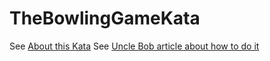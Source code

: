 # TheBowlingGameKata

See [About this Kata](http://codingdojo.org/cgi-bin/index.pl?KataBowling)
See [Uncle Bob article about how to do it](http://butunclebob.com/ArticleS.UncleBob.TheBowlingGameKata)
